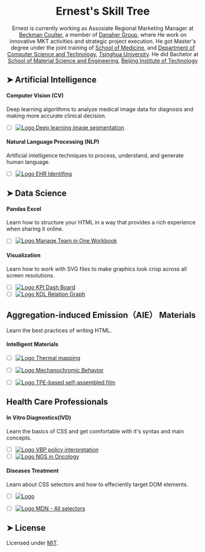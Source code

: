 <h1 align="center">Ernest's Skill Tree</h1>
<p align="center">
	Ernest is currently working as Assosiate Regional Marketing Manager at <a href="https://www.beckmancoulter.com/">Beckman Coulter</a>, a member of <a href="https://www.danaher.com/">Danaher Group</a>, where He work on innovative MKT activities and strategic project execution. He got Master's degree under the joint training of <a href="https://www.med.tsinghua.edu.cn/">School of Medicine</a>, and <a href="https://www.cs.tsinghua.edu.cn/">Department of Computer Science and Technology</a>, <a href="https://www.tsinghua.edu.cn/">Tsinghua University</a>. He did Bachelor at  <a href="https://mse.bit.edu.cn/index.htm">School of Material Science and Engineering</a>, <a href="https://www.bit.edu.cn/">Beijing Institute of Technology</a>
</p> 




## ➤ Artificial Intelligence

#### Computer Vision (CV)

Deep learning algorithms to analyze medical image data for diagnosis and making more accurate clinical decision.

* [ ] [<img style="margin-bottom: 0;" src="https://plus.google.com/_/favicon?domain_url=https%3A%2F%2Fdeveloper.mozilla.org" alt="Logo" /> Deep learning image segmentation](https://www.frontiersin.org/articles/10.3389/fphys.2023.1092352/full)


#### Natural Language Processing (NLP)

Artificial intelligence techniques to process, understand, and generate human language.

* [ ] [<img style="margin-bottom: 0;" src="https://plus.google.com/_/favicon?domain_url=https%3A%2F%2Fdeveloper.mozilla.org" alt="Logo" /> EHR Identifing](https://developer.mozilla.org/en-US/docs/Web/HTML/Element)

## ➤ Data Science

#### Pandas Excel

Learn how to structure your HTML in a way that provides a rich experience when sharing it online.

* [ ] [<img style="margin-bottom: 0;" src="https://plus.google.com/_/favicon?domain_url=https%3A%2F%2Fdevelopers.google.com" alt="Logo" /> Manage Team in One Workbook](https://developers.google.com/web/fundamentals/discovery/social-discovery)

#### Visualization

Learn how to work with SVG files to make graphics look crisp across all screen resolutions.

* [ ] [<img style="margin-bottom: 0;" src="https://plus.google.com/_/favicon?domain_url=https%3A%2F%2Fdeveloper.mozilla.org" alt="Logo" /> KPI Dash Board](https://developer.mozilla.org/en-US/docs/Learn/HTML/Multimedia_and_embedding/Adding_vector_graphics_to_the_Web)
* [ ] [<img style="margin-bottom: 0;" src="https://plus.google.com/_/favicon?domain_url=https%3A%2F%2Fsvgontheweb.com" alt="Logo" /> KOL Relation Graph](https://svgontheweb.com/)

## Aggregation-induced Emission（AIE） Materials

Learn the best practices of writing HTML.

#### Intelligent Materials
* [ ] [<img style="margin-bottom: 0;" src="https://plus.google.com/_/favicon?domain_url=https%3A%2F%2Fwww.w3schools.com" alt="Logo" /> Thermal mapping](https://pubs.rsc.org/en/content/articlelanding/2014/SC/C4SC01611D)
* [ ] [<img style="margin-bottom: 0;" src="https://plus.google.com/_/favicon?domain_url=https%3A%2F%2Fdeveloper.mozilla.org" alt="Logo" /> Mechanochromic Behavior](https://chemistry-europe.onlinelibrary.wiley.com/doi/10.1002/chem.201403132)
* [ ] [<img style="margin-bottom: 0;" src="https://plus.google.com/_/favicon?domain_url=https%3A%2F%2Fwww.w3schools.com" alt="Logo" /> TPE-based self-assembled film](https://link.springer.com/article/10.1007/s11434-013-5943-7/#citeas)


## Health Care Professionals

#### In Vitro Diagnostics(IVD)

Learn the basics of CSS and get comfortable with it's syntax and main concepts.

* [ ] [<img style="margin-bottom: 0;" src="https://plus.google.com/_/favicon?domain_url=https%3A%2F%2Fdeveloper.mozilla.org" alt="Logo" /> VBP policy interpretation](https://developer.mozilla.org/en-US/docs/Learn/Getting_started_with_the_web/CSS_basics)
* [ ] [<img style="margin-bottom: 0;" src="https://plus.google.com/_/favicon?domain_url=https%3A%2F%2Fdeveloper.mozilla.org" alt="Logo" /> NGS in Oncology](https://developer.mozilla.org/en-US/docs/Learn/Getting_started_with_the_web/CSS_basics)

#### Diseases Treatment

Learn about CSS selectors and how to effeciently target DOM elements.

* [ ] [<img style="margin-bottom: 0;" src="https://plus.google.com/_/favicon?domain_url=https%3A%2F%2Fdeveloper.mozilla.org" alt="Logo" /> ](https://developer.mozilla.org/en-US/docs/Learn/CSS/Building_blocks/Selectors)
* [ ] [<img style="margin-bottom: 0;" src="https://plus.google.com/_/favicon?domain_url=https%3A%2F%2Fdeveloper.mozilla.org" alt="Logo" /> MDN - All selectors](https://developer.mozilla.org/en-US/docs/Web/CSS/CSS_Selectors)




## ➤ License
	
Licensed under [MIT](https://opensource.org/licenses/MIT).
